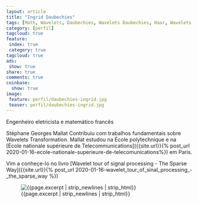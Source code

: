 ```yaml
---
layout: article
title: "Ingrid Daubechies"
tags: [Math, Wavelets, Daubechies, Wavelets Daubechies, Haar, Wavelets Haar] 
category: [perfil]
tagcloud: true
feature:
 index: true
 category: true
tagcloud: true
ads:
 show: true
share: true
comments: true
coinbase:
  show: true
image:
 feature: perfil/daubechies-ingrid.jpg
 teaser: perfil/daubechies-ingrid.jpg
---
```


Engenheiro eletricista e matemático francês

<!--more-->

Stéphane Georges Mallat Contribuiu com trabalhos fundamentais sobre Wavelets Transformation. Mallat estudou na École polytechnique e na [École nationale supérieure de Telecommunications]({{site.url}}{% post_url 2020-01-16-ecole-nationale-superieure-de-telecomunications%}) em Paris.

Vim a conheçe-lo no livro [Wavelet tour of signal processing - The Sparse Way]({{site.url}}{% post_url 2020-01-16-wavelet_tour_of_sinal_processing_-_the_sparse_way %})

<figure class="image">
   <img src="{{site.url}}/images/perfil/daubechies_ingrid3.jpg" alt="{{page.excerpt | strip_newlines | strip_html}}" >
   <figcaption>{{page.excerpt | strip_newlines | strip_html}}</figcaption>
</figure>

